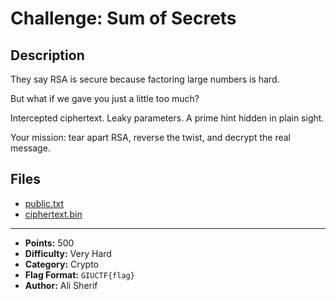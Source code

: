 # Challenge: Sum of Secrets

## Description

They say RSA is secure because factoring large numbers is hard.

But what if we gave you just a little too much?

Intercepted ciphertext. Leaky parameters. A prime hint hidden in plain sight.

Your mission: tear apart RSA, reverse the twist, and decrypt the real message.

## Files
- [public.txt](public.txt)
- [ciphertext.bin](ciphertext.bin)

---

- **Points:** 500  
- **Difficulty:** Very Hard  
- **Category:** Crypto  
- **Flag Format:** `GIUCTF{flag}`  
- **Author:** Ali Sherif
